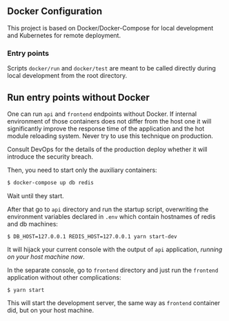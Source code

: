 ## Docker Configuration

This project is based on Docker/Docker-Compose for local development and Kubernetes for remote deployment. 

### Entry points

Scripts `docker/run` and `docker/test` are meant to be called directly during local development from the root directory.

## Run entry points without Docker

One can run `api` and `frontend` endpoints without Docker.
If internal environment of those containers does not differ from the host one it will significantly improve
the response time of the application and the hot module reloading system.
Never try to use this technique on production.

Consult DevOps for the details of the production deploy whether it will introduce the security breach.

Then, you need to start only the auxiliary containers:

```bash
$ docker-compose up db redis 
```

Wait until they start.

After that go to `api` directory and run the startup script, overwriting the environment variables declared in `.env` which contain hostnames of redis and db machines:

```shell
$ DB_HOST=127.0.0.1 REDIS_HOST=127.0.0.1 yarn start-dev
```

It will hijack your current console with the output of `api` application, _running on your host machine now_.

In the separate console, go to `frontend` directory and just run the `frontend` application without other complications:

```shell
$ yarn start
```

This will start the development server, the same way as `frontend` container did, but on your host machine.
